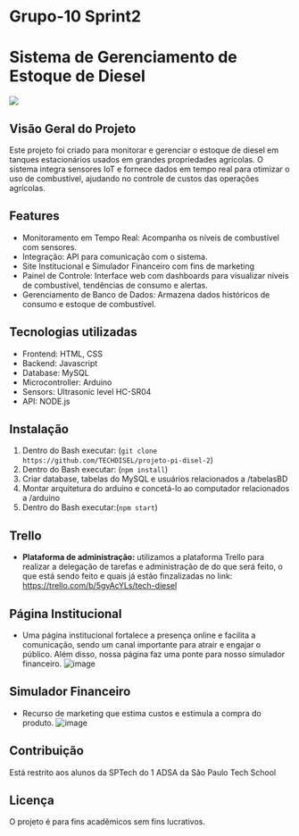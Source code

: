 # Grupo-10 Sprint2
# Sistema de Gerenciamento de Estoque de Diesel
<img src="https://blog.broto.com.br/wp-content/uploads/2022/01/maquinas-usadas-na-agricultura.jpeg">

## Visão Geral do Projeto

Este projeto foi criado para monitorar e gerenciar o estoque de diesel em tanques estacionários usados em grandes propriedades agrícolas. O sistema integra sensores IoT e fornece dados em tempo real para otimizar o uso de combustível, ajudando no controle de custos das operações agrícolas.

## Features
- Monitoramento em Tempo Real: Acompanha os níveis de combustível com sensores.
- Integração: API para comunicação com o sistema.
- Site Institucional e Simulador Financeiro com fins de marketing
- Painel de Controle: Interface web com dashboards para visualizar níveis de combustível, tendências de consumo e alertas.
- Gerenciamento de Banco de Dados: Armazena dados históricos de consumo e estoque de combustível.

## Tecnologias utilizadas

- Frontend: HTML, CSS
- Backend: Javascript
- Database: MySQL
- Microcontroller: Arduino
- Sensors: Ultrasonic level HC-SR04
- API: NODE.js

## Instalação

1. Dentro do Bash executar: (`git clone https://github.com/TECHDISEL/projeto-pi-disel-2`)
2. Dentro do Bash executar: (`npm install`)
3. Criar database, tabelas do MySQL e usuários relacionados a /tabelasBD
4. Montar arquitetura do arduino e concetá-lo ao computador relacionados a /arduino
5. Dentro do Bash executar:(`npm start`)

## Trello
- **Plataforma de administração:** utilizamos a plataforma Trello para realizar a delegação de tarefas e administração de do que será feito, o que está sendo feito e quais já estão finzalizadas no link: https://trello.com/b/5gyAcYLs/tech-diesel

## Página Institucional
- Uma página institucional fortalece a presença online e facilita a comunicação, sendo um canal importante para atrair e engajar o público. Além disso, nossa página faz uma ponte para nosso simulador financeiro.
![image](https://github.com/user-attachments/assets/d129cf55-3b0e-44be-9930-657b3470c55e)

## Simulador Financeiro
- Recurso de marketing que estima custos e estimula a compra do produto.
![image](https://github.com/user-attachments/assets/a191b2c7-be40-4c53-a231-52b4c09aa918)

## Contribuição
Está restrito aos alunos da SPTech do 1 ADSA da São Paulo Tech School

## Licença 
O projeto é para fins acadêmicos sem fins lucrativos.
